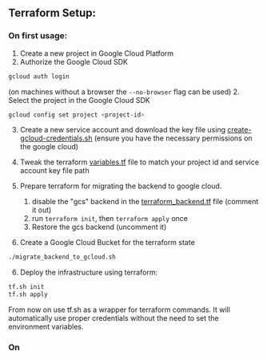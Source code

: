 ## Terraform Setup:
### On first usage: 

1. Create a new project in Google Cloud Platform
2. Authorize the Google Cloud SDK
```bash
gcloud auth login 
```
(on machines without a browser the `--no-browser` flag can be used)
2. Select the project in the Google Cloud SDK
```bash
gcloud config set project <project-id>
```

3. Create a new service account and download the key file using [create-gcloud-credentials.sh](../scripts/create-gcloud-credentials.sh) (ensure you have the necessary permissions on the google cloud)

4. Tweak the terraform [variables.tf](backend/terraform/variables.tf) file to match your project id and service account key file path

5. Prepare terraform for migrating the backend to google cloud. 
   1. disable the "gcs" backend in the [terraform_backend.tf](terraform_backend.tf) file (comment it out)
   2. run `terraform init`, then `terraform apply` once 
   3. Restore the gcs backend (uncomment it)
5. Create a Google Cloud Bucket for the terraform state
```bash
./migrate_backend_to_gcloud.sh
```

6. Deploy the infrastructure using terraform:
```bash
tf.sh init
tf.sh apply
```
From now on use tf.sh as a wrapper for terraform commands. It will automatically use proper credentials without the need to set the environment variables.

### On 
